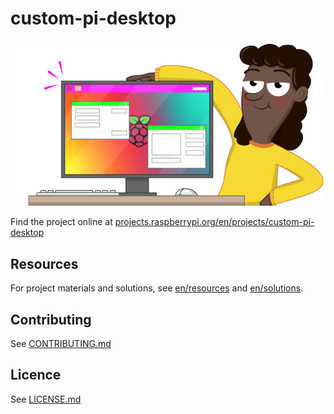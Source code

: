 # custom-pi-desktop

![custom-pi-desktop](banner.png)

Find the project online at [projects.raspberrypi.org/en/projects/custom-pi-desktop](https://projects.raspberrypi.org/en/projects/custom-pi-desktop)

## Resources
For project materials and solutions, see [en/resources](https://github.com/raspberrypilearning/custom-pi-desktop/tree/master/en/resources) and [en/solutions](https://github.com/raspberrypilearning/custom-pi-desktop/tree/master/en/solutions).

## Contributing
See [CONTRIBUTING.md](CONTRIBUTING.md)

## Licence
 See [LICENSE.md](LICENSE.md)